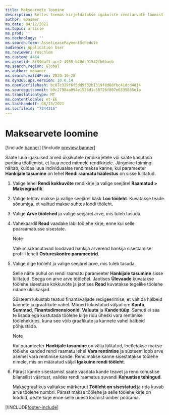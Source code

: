 ```yaml
---
title: Maksearvete loomine
description: Selles teemas kirjeldatakse igakuiste rendiarvete loomist. Saate luua arved üksikutele rendikirjetele või saate kasutada partiina töötlemist, et luua need mitmele rendikirjele.
author: moaamer
ms.date: 04/12/2021
ms.topic: article
ms.prod: ''
ms.technology: ''
ms.search.form: AssetLeasePaymentSchedule
audience: Application User
ms.reviewer: roschlom
ms.custom: 4464
ms.assetid: 5f89daf1-acc2-4959-b48d-91542fb6bacb
ms.search.region: Global
ms.author: moaamer
ms.search.validFrom: 2020-10-28
ms.dyn365.ops.version: 10.0.14
ms.openlocfilehash: bc87c329f6f5dd9532b1319f8d88fbc41dcd4d14
ms.sourcegitcommit: b9c2798aa994e1526d1c50726f807e6335885e1a
ms.translationtype: MT
ms.contentlocale: et-EE
ms.lasthandoff: 08/13/2021
ms.locfileid: "7344316"
---
```

# <a name="create-payment-invoices"></a>Maksearvete loomine

[!include [banner](../includes/banner.md)]
[!include [preview banner](../includes/preview-banner.md)]


Saate luua igakuised arved üksikutele rendikirjetele või saate kasutada partiina töötlemist, et luua need mitmele rendikirjele. Järgmine toiming näitab, kuidas luua individuaalse rendimakse kanne, kui parameeter **Hankijale tasumine** on lehel **Rendi raamatu häälestus** on sisse lülitatud.

1. Valige lehel **Rendi kokkuvõte** rendikirje ja valige seejärel **Raamatud \> Maksegraafik**.
2. Valige tehtav makse ja valige seejärel käsk **Loo tööleht**. Kuvatakse teade sõnumiga, et valitud makse suhtes loodi tööleht.
3. Valige **Arve töölehed** ja valige seejärel arve, mis tuleb tasuda.
4. Vahekaardil **Read** vaadake läbi töölehe kirje, enne kui selle pearaamatusse sisestate.

    > [!NOTE]
    > Vaikimisi kasutavad loodavad hankija arveread hankija sisestamise profiili lehelt **Ostureskontro parameetrid**.

5. Valige õige tööleht ja valige seejärel arve, mis tuleb tasuda.

    Selle näite puhul on rendi raamatu parameeter **Hankijale tasumine** sisse lülitatud. Seega on arve arve töölehel. Jaotises **Ülevaade** kuvatakse töölehe sisestuse kokkuvõte ja jaotises **Read** kuvatakse tegelike töölehe ridade üksikasjad.
    
   Süsteem lukustab teatud finantsväljade redigeerimise, et vältida hälbeid kannete ja graafikute vahel. Mõned lukustatud väljad on: **Konto**, **Summad**, **Finantsdimensioonid**, **Valuuta** ja **Kande tüüp**. Samuti ei saa te lisada ega kustutada töölehe kirje ridu üheski vara rentimise töölehekirjes, kuna see võib graafikute ja kannete vahel hälbeid põhjustada.

    > [!NOTE]
    > Kui parameeter **Hankijale tasumine** on välja lülitatud, loetletakse makse töölehe kanded rendi raamatu lehel **Vara rentimine** ja süsteem loob arve asemel vara rentimise kande. Rendimakse kanne sisestatakse töölehe nimele, mis on määratud väljal **Igakuine rendi tööleht**.

6. Pärast kande sisestamist saate vaadata kande teavet ja rendikohustise bilansilist väärtust, valides rendi raamatus suvandi **Kohustise tehingud**.

    Maksegraafikus valitakse märkeruut **Tööleht on sisestatud** ja rida kuvab arve töölehe numbri. Pärast makse töölehe ja selle töölehe kirje on loodud, peate kirje enne selle uuesti loomist ümber pöörama.


[!INCLUDE[footer-include](../../includes/footer-banner.md)]
